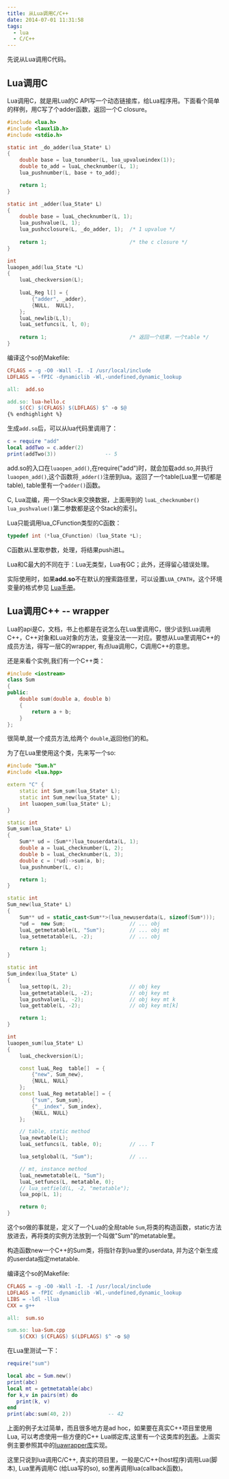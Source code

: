 ```yaml
---
title: 从Lua调用C/C++
date: 2014-07-01 11:31:58
tags:
  - lua
  - C/C++
---
```


先说从Lua调用C代码。

## Lua调用C

Lua调用C，就是用Lua的C API写一个动态链接库，给Lua程序用。下面看个简单的样例，用C写了个adder函数，返回一个C closure。

```C
#include <lua.h>
#include <lauxlib.h>
#include <stdio.h>

static int _do_adder(lua_State* L)
{
    double base = lua_tonumber(L, lua_upvalueindex(1));
    double to_add = luaL_checknumber(L, 1);
    lua_pushnumber(L, base + to_add);

    return 1;
}

static int _adder(lua_State* L)
{
    double base = luaL_checknumber(L, 1);
    lua_pushvalue(L, 1);
    lua_pushcclosure(L, _do_adder, 1);  /* 1 upvalue */
    
    return 1;                           /* the c closure */
}

int
luaopen_add(lua_State *L)
{
    luaL_checkversion(L);
    
    luaL_Reg l[] = {
        {"adder", _adder},
        {NULL,  NULL},
    };
    luaL_newlib(L,l);
    luaL_setfuncs(L, l, 0);
    
    return 1;                           /* 返回一个结果，一个table */
}
```

编译这个so的Makefile:

```makefile
CFLAGS = -g -O0 -Wall -I. -I /usr/local/include 
LDFLAGS = -fPIC -dynamiclib -Wl,-undefined,dynamic_lookup

all:  add.so

add.so: lua-hello.c
	$(CC) $(CFLAGS) $(LDFLAGS) $^ -o $@  
{% endhighlight %}
```

生成`add.so`后，可以从lua代码里调用了：

```lua
c = require "add"
local addTwo = c.adder(2)
print(addTwo(3))                -- 5
```

add.so的入口在`luaopen_add()`,在require("add")时，就会加载add.so,并执行`luaopen_add()`,这个函数将`_adder()`注册到lua。返回了一个table(Lua里一切都是table), table里有一个`adder()`函数。

C, Lua混编，用一个Stack来交换数据，上面用到的 `luaL_checknumber()` `lua_pushvalue()`第二参数都是这个Stack的索引。

Lua只能调用lua_CFunction类型的C函数：

```C
typedef int (*lua_CFunction) (lua_State *L);
```

C函数从L里取参数，处理，将结果push进L。

Lua和C最大的不同在于：Lua无类型，Lua有GC；此外，还得留心错误处理。

实际使用时，如果**add.so**不在默认的搜索路径里，可以设置`LUA_CPATH`，这个环境变量的格式参见 [Lua手册](http://www.lua.org/manual/5.2/manual.html#pdf-package.path)。

## Lua调用C++ -- wrapper

Lua的api是C，文档，书上也都是在说怎么在Lua里调用C，很少谈到Lua调用C++，C++对象和Lua对象的方法，变量没法一一对应。要想从Lua里调用C++的成员方法，得写一层C的wrapper, 有点lua调用C，C调用C++的意思。

还是来看个实例,我们有一个C++类：

```cpp
#include <iostream>
class Sum
{
public:
    double sum(double a, double b)
    {
        return a + b;
    }
};
```

很简单,就一个成员方法,给两个 `double`,返回他们的和。

为了在Lua里使用这个类，先来写一个so:

```cpp
#include "Sum.h"
#include <lua.hpp>

extern "C" {
    static int Sum_sum(lua_State* L);
    static int Sum_new(lua_State* L);
    int luaopen_sum(lua_State* L);
}

static int
Sum_sum(lua_State* L)
{
    Sum** ud = (Sum**)lua_touserdata(L, 1);
    double a = luaL_checknumber(L, 2);
    double b = luaL_checknumber(L, 3);
    double c = (*ud)->sum(a, b);
    lua_pushnumber(L, c);

    return 1;
}

static int
Sum_new(lua_State* L)
{
    Sum** ud = static_cast<Sum**>(lua_newuserdata(L, sizeof(Sum*)));
    *ud =  new Sum;                     // ... obj
    luaL_getmetatable(L, "Sum");        // ... obj mt
    lua_setmetatable(L, -2);            // ... obj

    return 1;
}

static int
Sum_index(lua_State* L)
{
    lua_settop(L, 2);                   // obj key
    lua_getmetatable(L, -2);            // obj key mt
    lua_pushvalue(L, -2);               // obj key mt k
    lua_gettable(L, -2);                // obj key mt[k]

    return 1;
}

int
luaopen_sum(lua_State* L)
{
    luaL_checkversion(L);

    const luaL_Reg  table[]  = {
        {"new", Sum_new},
        {NULL, NULL}
    };
    const luaL_Reg metatable[] = {
        {"sum", Sum_sum},
        {"__index", Sum_index},
        {NULL, NULL}
    };

    // table, static method
    lua_newtable(L);
    luaL_setfuncs(L, table, 0);         // ... T

    lua_setglobal(L, "Sum");            // ...

    // mt, instance method
    luaL_newmetatable(L, "Sum");
    luaL_setfuncs(L, metatable, 0);
    // lua_setfield(L, -2, "metatable");
    lua_pop(L, 1);

    return 0;
}
```

这个so做的事就是，定义了一个Lua的全局table `Sum`,将类的构造函数，static方法放进去，再将类的实例方法放到一个叫做"Sum"的metatable里。

构造函数new一个C++的Sum类，将指针存到lua里的userdata, 并为这个新生成的userdata指定metatable.

编译这个so的Makefile:

```makefile
CFLAGS = -g -O0 -Wall -I. -I /usr/local/include 
LDFLAGS = -fPIC -dynamiclib -Wl,-undefined,dynamic_lookup
LIBS = -ldl -llua
CXX = g++

all:  sum.so

sum.so: lua-Sum.cpp
	$(CXX) $(CFLAGS) $(LDFLAGS) $^ -o $@
```

在Lua里测试一下：

```lua
require("sum")

local abc = Sum.new()
print(abc)
local mt = getmetatable(abc)
for k,v in pairs(mt) do 
   print(k, v)
end
print(abc:sum(40, 2))            -- 42
```

上面的例子太过简单，而且很多地方是ad hoc，如果要在真实C++项目里使用Lua, 可以考虑使用一些方便的C++ Lua绑定库,这里有一个这类库的[列表](http://lua-users.org/wiki/BindingCodeToLua)。上面实例主要参照其中的[luawrapper库](https://bitbucket.org/alexames/luawrapper)实现。

这里只说到lua调用C/C++, 真实的项目里，一般是C/C++(host程序)调用Lua(脚本), Lua里再调用C (给Lua写的so), so里再调用lua(callback函数)。
